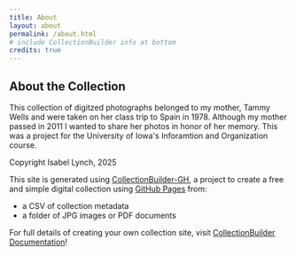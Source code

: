 ```yaml
---
title: About
layout: about
permalink: /about.html
# include CollectionBuilder info at bottom
credits: true
---
```



## About the Collection

This collection of digitzed photographs belonged to my mother, Tammy Wells and were taken on her class trip to Spain in 1978. 
Although my mother passed in 2011 I wanted to share her photos in honor of her memory. This was a project for the University of Iowa's Inforamtion and Organization course. 

Copyright Isabel Lynch, 2025

This site is generated using [CollectionBuilder-GH](https://collectionbuilding.github.io/gh/), a project to create a free and simple digital collection using [GitHub Pages](https://pages.github.com/) from: 

- a CSV of collection metadata
- a folder of JPG images or PDF documents



For full details of creating your own collection site, visit [CollectionBuilder Documentation](https://collectionbuilder.github.io/cb-docs/)!


